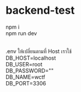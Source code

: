 # backend-test
npm i <br />
npm run dev <br /><br />

.env ให้เปลี่ยนตามที่  Host เราใช้ <br />
DB_HOST=localhost <br />
DB_USER=root <br />
DB_PASSWORD="" <br />
DB_NAME=wctf <br />
DB_PORT=3306 <br />





